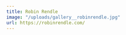```yaml
---
title: Robin Rendle
image: "/uploads/gallery__robinrendle.jpg"
url: https://robinrendle.com/
---
```

